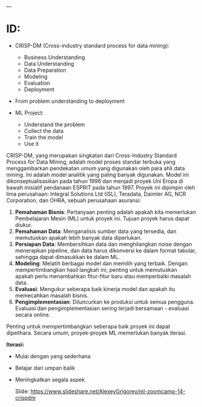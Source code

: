 __

# ID:

* CRISP-DM (Cross-industry standard process for data mining):
   * Business Understanding
   * Data Understanding
   * Data Preparation
   * Modeling
   * Evaluation
   * Deployment

* From problem understanding to deployment
* ML Project:
  * Understand the problem
  * Collect the data
  * Train the model
  * Use it





CRISP-DM, yang merupakan singkatan dari Cross-Industry Standard Process for Data Mining, adalah model proses standar terbuka yang menggambarkan pendekatan umum yang digunakan oleh para ahli data mining. 
Ini adalah model analitik yang paling banyak digunakan. Model ini dikonseptualisasikan pada tahun 1996 dan menjadi proyek Uni Eropa di bawah inisiatif pendanaan ESPRIT pada tahun 1997. 
Proyek ini dipimpin oleh lima perusahaan: Integral Solutions Ltd (ISL), Teradata, Daimler AG, NCR Corporation, dan OHRA, sebuah perusahaan asuransi:

1. **Pemahaman Bisnis**: Pertanyaan penting adalah apakah kita memerlukan Pembelajaran Mesin (ML) untuk proyek ini. Tujuan proyek harus dapat diukur.
2. **Pemahaman Data**: Menganalisis sumber data yang tersedia, dan memutuskan apakah lebih banyak data diperlukan.
3. **Persiapan Data**: Membersihkan data dan menghilangkan noise dengan menerapkan pipeline, dan data harus dikonversi ke dalam format tabular, sehingga dapat dimasukkan ke dalam ML.
4. **Modeling**: Melatih berbagai model dan memilih yang terbaik. Dengan mempertimbangkan hasil langkah ini, penting untuk memutuskan apakah perlu menambahkan fitur-fitur baru atau memperbaiki masalah data.
5. **Evaluasi**: Mengukur seberapa baik kinerja model dan apakah itu memecahkan masalah bisnis.
6. **Pengimplementasian**: Diluncurkan ke produksi untuk semua pengguna. Evaluasi dan pengimplementasian sering terjadi bersamaan - evaluasi secara online.


Penting untuk mempertimbangkan seberapa baik proyek ini dapat dipelihara.
Secara umum, proyek-proyek ML memerlukan banyak iterasi.

**Iterasi:**

* Mulai dengan yang sederhana
* Belajar dari umpan balik
* Meningkatkan segala aspek

  Slide: https://www.slideshare.net/AlexeyGrigorev/ml-zoomcamp-14-crispdm




